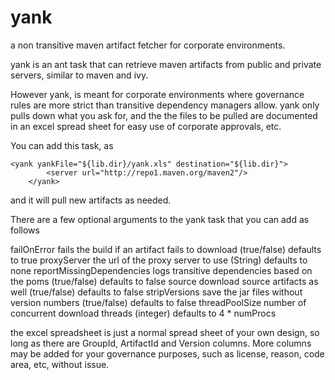 yank
====

a non transitive maven artifact fetcher for corporate environments.


yank is an ant task that can retrieve maven artifacts from public and private servers, similar to maven and ivy.

However yank, is meant for corporate environments where governance rules are more strict than transitive 
dependency managers allow. yank only pulls down what you ask for, and the the files to be pulled are documented
in an excel spread sheet for easy use of corporate approvals, etc.

You can add this task, as

  	<yank yankFile="${lib.dir}/yank.xls" destination="${lib.dir}">
			<server url="http://repo1.maven.org/maven2"/>
		</yank>

and it will pull new artifacts as needed.

There are a few optional arguments to the yank task that you can add as follows

failOnError                     fails the build if an artifact fails to download     (true/false)       defaults to true
proxyServer                     the url of the proxy server to use                   (String)           defaults to none
reportMissingDependencies       logs transitive dependencies based on the poms       (true/false)       defaults to false
source                          download source artifacts as well                    (true/false)       defaults to false
stripVersions                   save the jar files without version numbers           (true/false)       defaults to false
threadPoolSize                  number of concurrent download threads                (integer)          defaults to 4 * numProcs


the excel spreadsheet is just a normal spread sheet of your own design, so long as there are GroupId, 
ArtifactId and Version columns. More columns may be added for your governance purposes, such as license, reason,
code area, etc, without issue.

